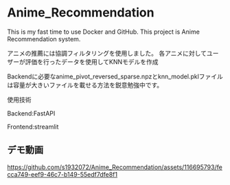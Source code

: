 # Anime_Recommendation

This is my fast time to use Docker and GitHub.
This project is Anime Recommendation system.

アニメの推薦には協調フィルタリングを使用しました。
各アニメに対してユーザーが評価を行ったデータを使用してKNNモデルを作成

Backendに必要なanime_pivot_reversed_sparse.npzとknn_model.pklファイルは容量が大きいファイルを載せる方法を鋭意勉強中です。

使用技術

Backend:FastAPI

Frontend:streamlit

## デモ動画




https://github.com/s1932072/Anime_Recommendation/assets/116695793/fecca749-eef9-46c7-b149-55edf7dfe8f1

